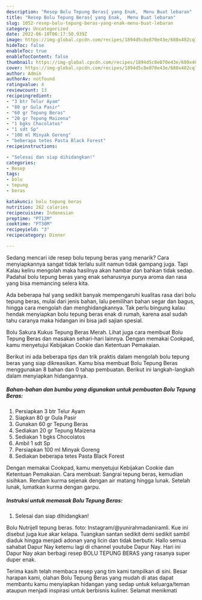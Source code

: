 ```yaml
---
description: "Resep Bolu Tepung Beras{ yang Enak,  Menu Buat lebaran"
title: "Resep Bolu Tepung Beras{ yang Enak,  Menu Buat lebaran"
slug: 1052-resep-bolu-tepung-beras-yang-enak-menu-buat-lebaran
category: Uncategorized
date: 2022-06-10T06:17:50.939Z
image: https://img-global.cpcdn.com/recipes/1894d5c8e870e43e/680x482cq70/bolu-tepung-beras-foto-resep-utama.jpg
hideToc: false
enableToc: true
enableTocContent: false
thumbnail: https://img-global.cpcdn.com/recipes/1894d5c8e870e43e/680x482cq70/bolu-tepung-beras-foto-resep-utama.jpg
cover: https://img-global.cpcdn.com/recipes/1894d5c8e870e43e/680x482cq70/bolu-tepung-beras-foto-resep-utama.jpg
author: Admin
authorAv: notfound
ratingvalue: 4
reviewcount: 13
recipeingredient:
- "3 btr Telur Ayam"
- "80 gr Gula Pasir"
- "60 gr Tepung Beras"
- "20 gr Tepung Maizena"
- "1 bgks Chocolatos"
- "1 sdt Sp"
- "100 ml Minyak Goreng"
- "beberapa tetes Pasta Black Forest"
recipeinstructions:

- "Selesai dan siap dihidangkan!"
categories:
- Resep
tags:
- bolu
- tepung
- beras

katakunci: bolu tepung beras 
nutrition: 262 calories
recipecuisine: Indonesian
preptime: "PT12M"
cooktime: "PT30M"
recipeyield: "3"
recipecategory: Dinner

---
```



Sedang mencari ide resep bolu tepung beras yang menarik? Cara menyiapkannya sangat tidak terlalu sulit namun tidak gampang juga. Tapi Kalau keliru mengolah maka hasilnya akan hambar dan bahkan tidak sedap. Padahal bolu tepung beras yang enak seharusnya punya aroma dan rasa yang bisa memancing selera kita.


Ada beberapa hal yang sedikit banyak mempengaruhi kualitas rasa dari bolu tepung beras, mulai dari jenis bahan, lalu pemilihan bahan segar dan bagus, hingga cara mengolah dan menghidangkannya. Tak perlu bingung kalau hendak menyiapkan bolu tepung beras enak di rumah, karena asal sudah tahu caranya maka hidangan ini bisa jadi sajian spesial.

Bolu Sakura Kukus Tepung Beras Merah. Lihat juga cara membuat Bolu Tepung Beras dan masakan sehari-hari lainnya. Dengan memakai Cookpad, kamu menyetujui Kebijakan Cookie dan Ketentuan Pemakaian.


Berikut ini ada beberapa tips dan trik praktis dalam mengolah bolu tepung beras yang siap dikreasikan. Kamu bisa membuat Bolu Tepung Beras menggunakan 8 bahan dan 0 tahap pembuatan. Berikut ini langkah-langkah dalam menyiapkan hidangannya.

<!--inarticleads1-->

##### Bahan-bahan dan bumbu yang digunakan untuk pembuatan Bolu Tepung Beras:

1. Persiapkan 3 btr Telur Ayam
1. Siapkan 80 gr Gula Pasir
1. Gunakan 60 gr Tepung Beras
1. Sediakan 20 gr Tepung Maizena
1. Sediakan 1 bgks Chocolatos
1. Ambil 1 sdt Sp
1. Persiapkan 100 ml Minyak Goreng
1. Sediakan beberapa tetes Pasta Black Forest


Dengan memakai Cookpad, kamu menyetujui Kebijakan Cookie dan Ketentuan Pemakaian. Cara membuat: Sangrai tepung beras, kemudian sisihkan. Rendam kurma sejenak dengan air matang hingga lunak. Setelah lunak, lumatkan kurma dengan garpu. 

<!--inarticleads2-->

##### Instruksi untuk memasak Bolu Tepung Beras:


1. Selesai dan siap dihidangkan!

Bolu Nutrijell tepung beras. foto: Instagram/@yunirahmadaniramli. Kue ini disebut juga kue akar kelapa. Tuangkan santan sedikit demi sedikit sambil diaduk hingga menjadi adonan yang licin dan tidak berbutir. Hallo semua sahabat Dapur Nay ketemu lagi di channel youtube Dapur Nay. Hari ini Dapur Nay akan berbagi resep BOLU TEPUNG BERAS yang rasanya super duper enak. 

Terima kasih telah membaca resep yang tim kami tampilkan di sini. Besar harapan kami, olahan Bolu Tepung Beras yang mudah di atas dapat membantu kamu menyiapkan hidangan yang sedap untuk keluarga/teman ataupun menjadi inspirasi untuk berbisnis kuliner. Selamat menikmati

